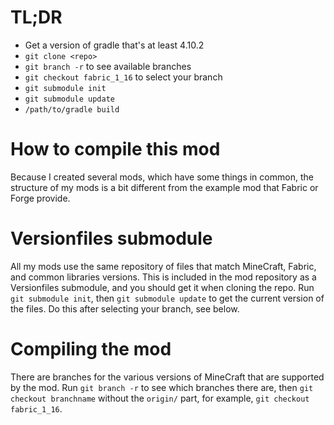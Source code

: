 # TL;DR

- Get a version of gradle that's at least 4.10.2
- `git clone <repo>`
- `git branch -r`  to see available branches
- `git checkout fabric_1_16` to select your branch
- `git submodule init`
- `git submodule update`
- `/path/to/gradle build`

# How to compile this mod

Because I created several mods, which have some things in common, the structure of my mods is a bit different from the example mod that Fabric or Forge provide.

# Versionfiles submodule

All my mods use the same repository of files that match MineCraft, Fabric, and common libraries versions. This is included in the mod repository as a Versionfiles submodule, and you should get it when cloning the repo. Run `git submodule init`, then `git submodule update` to get the current version of the files. Do this after selecting your branch, see below.

# Compiling the mod

There are branches for the various versions of MineCraft that are supported by the mod. Run `git branch -r` to see which branches there are, then `git checkout branchname` without the `origin/` part, for example, `git checkout fabric_1_16`.
